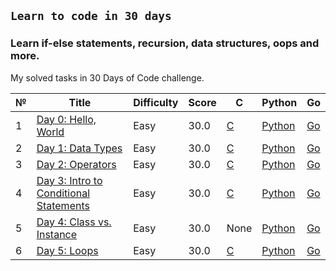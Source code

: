 ## **`Learn to code in 30 days`**

### Learn if-else statements, recursion, data structures, oops and more.

My solved tasks in 30 Days of Code challenge.

№ | Title | Difficulty |Score | C | Python | Go
--|-------|------------|------|---|--------|---
1 | [Day 0: Hello, World](https://www.hackerrank.com/challenges/30-hello-world/problem) | Easy | 30.0 | [C](https://github.com/BibarsovSalavat/hackerrank/blob/main/30_days_of_code/c/day_0_task1.c) | [Python](https://github.com/BibarsovSalavat/hackerrank/blob/main/30_days_of_code/python/day_0_task1.py) | [Go](https://github.com/BibarsovSalavat/hackerrank/blob/main/30_days_of_code/golang/day_0_task1.go)
2 | [Day 1: Data Types](https://www.hackerrank.com/challenges/30-data-types/problem) | Easy | 30.0 | [C](https://github.com/BibarsovSalavat/hackerrank/blob/main/30_days_of_code/c/day_1_task2.c) | [Python](https://github.com/BibarsovSalavat/hackerrank/blob/main/30_days_of_code/python/day_1_task2.py) | [Go](https://github.com/BibarsovSalavat/hackerrank/blob/main/30_days_of_code/golang/day_1_task2.go)
3 | [Day 2: Operators](https://www.hackerrank.com/challenges/30-operators/problem) | Easy | 30.0 | [C](https://github.com/BibarsovSalavat/hackerrank/blob/main/30_days_of_code/c/day_2_task3.c) | [Python](https://github.com/BibarsovSalavat/hackerrank/blob/main/30_days_of_code/python/day_2_task3.py) | [Go](https://github.com/BibarsovSalavat/hackerrank/blob/main/30_days_of_code/golang/day_2_task3.go)
4 | [Day 3: Intro to Conditional Statements](https://www.hackerrank.com/challenges/30-conditional-statements/problem) | Easy | 30.0 | [C](https://github.com/BibarsovSalavat/hackerrank/blob/main/30_days_of_code/c/day_3_task4.c) | [Python](https://github.com/BibarsovSalavat/hackerrank/blob/main/30_days_of_code/python/day_3_task4.py) | [Go](https://github.com/BibarsovSalavat/hackerrank/blob/main/30_days_of_code/golang/day_3_task4.go)
5 | [Day 4: Class vs. Instance](https://www.hackerrank.com/challenges/30-class-vs-instance/problem) | Easy | 30.0 | None | [Python](https://github.com/BibarsovSalavat/hackerrank/blob/main/30_days_of_code/python/day_4_task5.py) | [Go](https://github.com/BibarsovSalavat/hackerrank/blob/main/30_days_of_code/golang/day_4_task5.go)
6 | [Day 5: Loops](https://www.hackerrank.com/challenges/30-loops/problem) | Easy | 30.0 | [C](https://github.com/BibarsovSalavat/hackerrank/blob/main/30_days_of_code/c/day_5_task6.c) | [Python](https://github.com/BibarsovSalavat/hackerrank/blob/main/30_days_of_code/python/day_5_task6.py) | [Go](https://github.com/BibarsovSalavat/hackerrank/blob/main/30_days_of_code/golang/day_5_task6.go)
